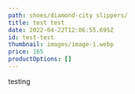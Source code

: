 ```yaml
---
path: shoes/diamond-city slippers/
title: test test
date: 2022-04-22T12:06:55.695Z
id: test-test
thumbnail: images/image-1.webp
price: 165
productOptions: []
---
```

testing